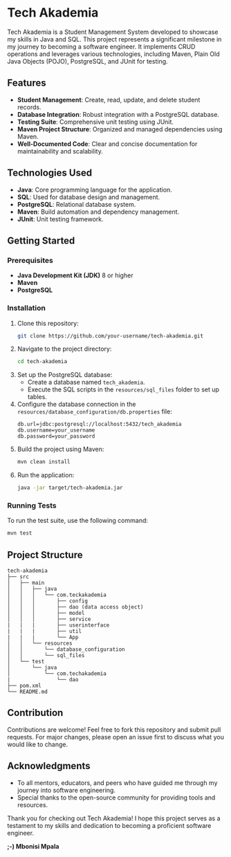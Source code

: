 # Tech Akademia

Tech Akademia is a Student Management System developed to showcase my skills in Java and SQL. This project represents a significant milestone in my journey to becoming a software engineer. It implements CRUD operations and leverages various technologies, including Maven, Plain Old Java Objects (POJO), PostgreSQL, and JUnit for testing.

## Features

- **Student Management**: Create, read, update, and delete student records.
- **Database Integration**: Robust integration with a PostgreSQL database.
- **Testing Suite**: Comprehensive unit testing using JUnit.
- **Maven Project Structure**: Organized and managed dependencies using Maven.
- **Well-Documented Code**: Clear and concise documentation for maintainability and scalability.

## Technologies Used

- **Java**: Core programming language for the application.
- **SQL**: Used for database design and management.
- **PostgreSQL**: Relational database system.
- **Maven**: Build automation and dependency management.
- **JUnit**: Unit testing framework.

## Getting Started

### Prerequisites

- **Java Development Kit (JDK)** 8 or higher
- **Maven**
- **PostgreSQL**

### Installation

1. Clone this repository:
   ```bash
   git clone https://github.com/your-username/tech-akademia.git
   ```
2. Navigate to the project directory:
   ```bash
   cd tech-akademia
   ```
3. Set up the PostgreSQL database:
    - Create a database named `tech_akademia`.
    - Execute the SQL scripts in the `resources/sql_files` folder to set up tables.
4. Configure the database connection in the `resources/database_configuration/db.properties` file:
   ```properties
   db.url=jdbc:postgresql://localhost:5432/tech_akademia
   db.username=your_username
   db.password=your_password
   ```
5. Build the project using Maven:
   ```bash
   mvn clean install
   ```
6. Run the application:
   ```bash
   java -jar target/tech-akademia.jar
   ```

### Running Tests

To run the test suite, use the following command:
```bash
mvn test
```

## Project Structure

```
tech-akademia
├── src
│   ├── main
│   │   ├── java
│   │   │   └── com.teckakademia
│   │   │       ├── config
│   │   │       ├── dao (data access object)
│   │   │       ├── model
│   │   │       ├── service
|   |   |       ├── userinterface
|   |   |       ├── util
|   |   |       └── App
│   │   └── resources
│   │       └── database_configuration
│   │       └── sql_files
│   └── test
│       └── java
│           └── com.techakademia
|               └── dao
├── pom.xml
└── README.md
```

## Contribution

Contributions are welcome! Feel free to fork this repository and submit pull requests. For major changes, please open an issue first to discuss what you would like to change.

## Acknowledgments

- To all mentors, educators, and peers who have guided me through my journey into software engineering.
- Special thanks to the open-source community for providing tools and resources.


Thank you for checking out Tech Akademia! I hope this project serves as a testament to my skills and dedication to becoming a proficient software engineer.


**;-) Mbonisi Mpala**